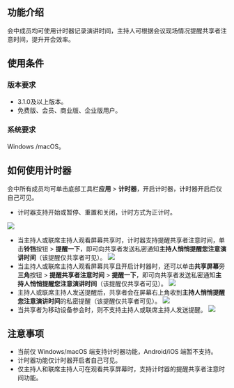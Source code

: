 ## 功能介绍
会中成员均可使用计时器记录演讲时间，主持人可根据会议现场情况提醒共享者注意时间，提升开会效率。

## 使用条件
### 版本要求
- 3.1.0及以上版本。
- 免费版、会员、商业版、企业版用户。

### 系统要求
Windows /macOS。

## 如何使用计时器
会中所有成员均可单击底部工具栏**应用** > **计时器**，开启计时器，计时器开启后仅自己可见。
- 计时器支持开始或暂停、重置和关闭，计时方式为正计时。

![](https://qcloudimg.tencent-cloud.cn/raw/02e555ccfdad4972dd7e07bbcfe80d73.png)
- 当主持人或联席主持人观看屏幕共享时，计时器支持提醒共享者注意时间，单击**铃铛**按钮 > **提醒一下**，即可向共享者发送私密通知**主持人悄悄提醒您注意演讲时间**（该提醒仅共享者可见）。
![](https://qcloudimg.tencent-cloud.cn/raw/ea692acb4889ea73f07b357e5822ce0e.png)
- 当主持人或联席主持人观看屏幕共享且开启计时器时，还可以单击**共享屏幕**旁**三角**按钮 > **提醒共享者注意时间** > **提醒一下**，即可向共享者发送私密通知**主持人悄悄提醒您注意演讲时间**（该提醒仅共享者可见）。
![](https://qcloudimg.tencent-cloud.cn/raw/3643383aecfae4f9cfa564a86ad79117.png)
- 主持人或联席主持人发送提醒后，共享者会在屏幕右上角收到**主持人悄悄提醒您注意演讲时间**的私密提醒（该提醒仅共享者可见）。
![](https://qcloudimg.tencent-cloud.cn/raw/895cf8aca2858867b4c99624f19a06c5.png)
- 当共享者为移动设备参会时，则不支持主持人或联席主持人发送提醒。
![](https://qcloudimg.tencent-cloud.cn/raw/eaf0297e1c4ea1c2520b4f0c58f2948b.png)

## 注意事项
- 当前仅 Windows/macOS 端支持计时器功能，Android/iOS 端暂不支持。
- 计时器功能仅计时器开启者自己可见。
- 仅主持人和联席主持人可在观看共享屏幕时，支持计时器的提醒共享者注意时间功能。
